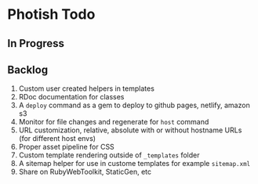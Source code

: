# Photish Todo

## In Progress

## Backlog

1. Custom user created helpers in templates
1. RDoc documentation for classes
1. A `deploy` command as a gem to deploy to github pages, netlify, amazon s3
1. Monitor for file changes and regenerate for `host` command
1. URL customization, relative, absolute with or without hostname URLs (for
   different host envs)
1. Proper asset pipeline for CSS
1. Custom template rendering outside of `_templates` folder
1. A sitemap helper for use in custome templates for example `sitemap.xml`
1. Share on RubyWebToolkit, StaticGen, etc
